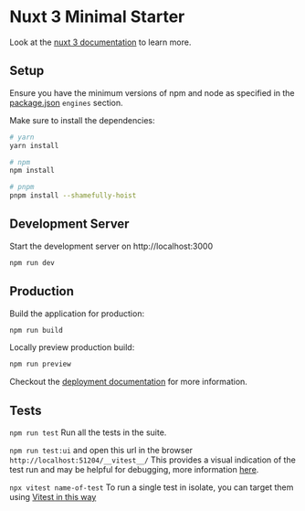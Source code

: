 # Nuxt 3 Minimal Starter

Look at the [nuxt 3 documentation](https://v3.nuxtjs.org) to learn more.

## Setup

Ensure you have the minimum versions of npm and node as specified in the [package.json](./package.json) `engines` section. 

Make sure to install the dependencies:

```bash
# yarn
yarn install

# npm
npm install

# pnpm
pnpm install --shamefully-hoist
```

## Development Server

Start the development server on http://localhost:3000

```bash
npm run dev
```

## Production

Build the application for production:

```bash
npm run build
```

Locally preview production build:

```bash
npm run preview
```

Checkout the [deployment documentation](https://v3.nuxtjs.org/guide/deploy/presets) for more information.


## Tests

`npm run test`
Run all the tests in the suite.

`npm run test:ui` and open this url in the browser `http://localhost:51204/__vitest__/`
This provides a visual indication of the test run and may be helpful for debugging, more information [here](https://vitest.dev/guide/ui.html).

`npx vitest name-of-test`
To run a single test in isolate, you can target them using [Vitest in this way](https://vitest.dev/guide/filtering.html#cli)